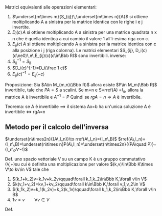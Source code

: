 Matrici equivalenti alle operazioni elementari:
1. $\underset{m\times m}{S_{ij}}\,\underset{m\times n}{A}$  si ottiene moltiplicando A a sinistra per la matrice identica con le righe i  e j invertite.
2. $D_i(c)\,A$ si ottiene moltiplicando A a sinistra per una matrice quadrata n x n che è quella identica a cui cambio il valore 1 all'i-esima riga con c. 
3. $E_{ij}(c)\,A$ si ottiene moltiplicando A a sinistra per la matrice identica con c alla posizione i j (riga colonna).
Le matrici elementari $S_{ij}, D_i(c)(c\ne0)\,e\,E_{ij}(c)(c\in\Bbb R)$ sono invertibili.
inverse:
1. $S_{ij}^{-1}=S_{ij}$
2. $D_i(c)^{-1}=D_i(\frac 1 c)$
3. $E_{ij}(c)^{-1}=E_{ij}(-c)$

Proposizione: 
Sia $A\in M_{m,n}(\Bbb R)$ allora esiste $P\in M_m(\Bbb R)$ invertibile, tale che $PA=S$ a scalini.
Se m=n e S=rref(A) =$I_n$, allora la  matrice A è invertibile e $A^{-1}=P$
Quindi se $rgA=n\Rightarrow A$  è invertibile.

Teorema: se A è invertibile $\implies$ il sistema Ax=b ha un'unica soluzione
A è invertibile $\iff$ rgA=n

## Metodo per il calcolo dell'inversa
$\underset{n\times2n}{(A\,I_n)}\to rref(A\,I_n)=(I_n\,B)$
$rref(A\,I_n)=(I_n\,B)=\underset{n\times n}P(A\,I_n)=\underset{n\times2n}{(PA\quad P)}=(I_n\;A^-1)$

Def. uno spazio vettoriale V su un campo K è un gruppo commutativo (V,+)su cui è definita una moltiplicazione per valore $(k,v)\in\Bbb K\times V\to kv\in V$ tale che 
1. $(k_1+k_2)v=k_1v+k_2v\qquad\forall k_1,k_2\in\Bbb K,\forall v\in V$
2. $k(v_1+v_2)=kv_1+kv_2\qquad\forall k\in\Bbb K,\forall v_1,v_2\in V$
3. $(k_1k_2)v=k_1(k_2v)=k_2(k_1v)\qquad\forall k_1,k_2\in\Bbb K,\forall v\in B$
4. $1v=v\qquad\forall v\in V$

Def.
